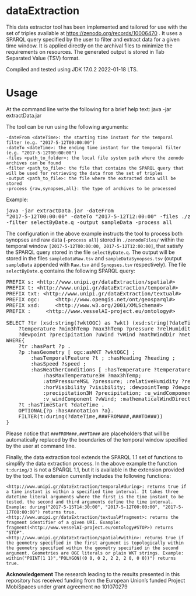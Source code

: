 # dataExtraction
This data extractor tool has been implemented and tailored for use with the set of triples available at https://zenodo.org/records/10006470 . It uses a SPARQL query specified by the user to filter and extract data for a given time window. It is applied directly on the archival files to minimize the requirements on resources. The generated output is stored in Tab Separated Value (TSV) format. 

Compiled and tested using JDK 17.0.2 2022-01-18 LTS.

# Usage
At the command line write the following for a brief help text:
java -jar extractData.jar

The tool can be run using the following arguments:

	-dateFrom <dateTime>: the starting time instant for the temporal filter (e.g. "2017-5-12T00:00:00")
	-dateTo <dateTime>: the ending time instant for the temporal filter (e.g. "2017-5-12T00:00:00")
	-files <path_to_folder>: the local file system path where the zenodo archives can be found
	-filter <path_to_file>: the file that contains the SPARQL query that will be used for retrieving the data from the set of triples
	-output <path_to_file>: the file where the extracted data will be stored
	-process {raw,synopses,all}: the type of archives to be processed
Example:
	<pre>java -jar extractData.jar -dateFrom "2017-5-12T00:00:00" -dateTo "2017-5-12T12:00:00" -files ./zenodoFiles/ -filter selectByDate.q -output sampleData -process all</pre>
 
The configuration in the above example instructs the tool to process both synopses and raw data (`-process all`) stored in `./zenodoFiles/` within the temporal window `[2017-5-12T00:00:00, 2017-5-12T12:00:00]`, that satisfy the SPARQL query stored in the file `selectByDate.q`. The output will be stored in the files `sampleDataRaw.tsv` and `sampleDataSynopses.tsv` (output `sampleData` appended with `Raw.tsv` and `Synopses.tsv` respectively). The file `selectByDate.q` contains the following SPARQL query:

<pre>
PREFIX s: &lt;http://www.unipi.gr/dataExtraction/spatial#&gt;
PREFIX t: &lt;http://www.unipi.gr/dataExtraction/temporal#&gt;
PREFIX txt: &lt;http://www.unipi.gr/dataExtraction/textual#&gt;
PREFIX ogc:     &lt;http://www.opengis.net/ont/geosparql#&gt;
PREFIX xsd:     &lt;http://www.w3.org/2001/XMLSchema#&gt;
PREFIX :     &lt;http://www.vesselAI-project.eu/ontology#&gt;

SELECT ?tr (xsd:string(?wktOGC) as ?wkt) (xsd:string(?dateTime) as ?dtime) ?heading ?speed 
	?temperature ?min3hTemp ?max3hTemp ?pressure ?relHumidity ?windGust ?visibility 
	?dewpoint ?precipitation ?uWind ?vWind ?mathWindDir ?meteoWindDir (txt:fragment(?a) as ?annotation)
WHERE{
	?tr :hasPart ?p .
	?p :hasGeometry [ ogc:asWKT ?wktOGC] ; 
		:hasTemporalFeature ?t ; :hasHeading ?heading ; 
		:hasSpeed ?speed ; 
		:hasWeatherConditions [ :hasTemperature ?temperature; :hasMinTemperature3H ?min3hTemp; 
			:hasMaxTemperature3H ?max3hTemp; 
			:atmPressureMSL ?pressure; :relativeHumidity ?relHumidity; :windGust ?windGust; 
			:horVisibility ?visibility; :dewpointTemp ?dewpoint; 
			:precipitation3H ?precipitation; :u_windComponent ?uWind; 
			:v_windComponent ?vWind; :mathematicalWindDirection ?mathWindDir; :meteoWindDirection ?meteoWindDir ] .
	?t :hasTimeStart ?dateTime .
	OPTIONAL{?p :hasAnnotation ?a}.
	FILTER(t:during(?dateTime,###FROM###,###TO###))
}
</pre>

Please notice that `###FROM###,###TO###` are placeholders that will be automatically replaced by the boundaries of the temporal window specified by the user at command line. 

Finally, the data extraction tool extends the SPARQL 1.1 set of functions to simplify the data extraction process. In the above example the function `t:during/3` is not a SPARQL 1.1, but it is available in the extension provided by the tool. The extension currently includes the following functions:

	<http://www.unipi.gr/dataExtraction/temporal#during>: returns true if a time instant is within a specified time interval. It takes three dateTime literal arguments where the first is the time instant to be tested, the second and third arguments define the time interval. Example: during("2017-5-15T14:30:00", "2017-5-12T00:00:00", "2017-5-17T00:00:00") returns true.
 	<http://www.unipi.gr/dataExtraction/textual#fragment>: returns the fragment identifier of a given URI. Example: fragment(<http://www.vesselAI-project.eu/ontology#STOP>) returns "STOP".
	<http://www.unipi.gr/dataExtraction/spatial#within>: returns true if the geometry specified in the first argument is topologically within the geometry specified within the geometry specified in the second argument. Geometries are OGC literals or plain WKT strings. Example: within("POINT(1 1)","POLYGON((0 0, 0 2, 2 2, 2 0, 0 0))") returns true.


**Acknowledgement**
The research leading to the results presented in this repository has received funding from the European Union’s funded Project MobiSpaces under grant agreement no 101070279
